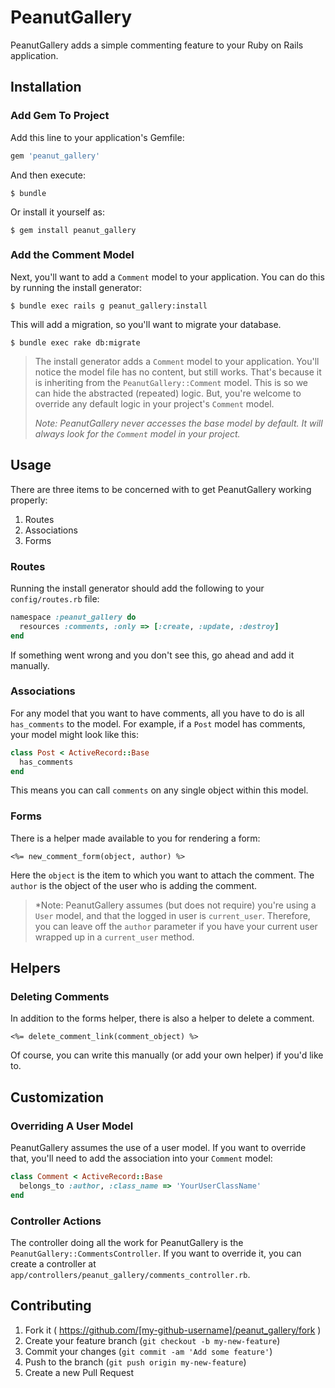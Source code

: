 PeanutGallery
==========

PeanutGallery adds a simple commenting feature to your Ruby on Rails
application.

Installation
----------

### Add Gem To Project

Add this line to your application's Gemfile:

```ruby
gem 'peanut_gallery'
```

And then execute:

```text
$ bundle
```

Or install it yourself as:

```text
$ gem install peanut_gallery
```

### Add the Comment Model

Next, you'll want to add a `Comment` model to your application. You can do this
by running the install generator:

```text
$ bundle exec rails g peanut_gallery:install
```

This will add a migration, so you'll want to migrate your database.

```text
$ bundle exec rake db:migrate
```

> The install generator adds a `Comment` model to your application. You'll
> notice the model file has no content, but still works. That's because it is
> inheriting from the `PeanutGallery::Comment` model. This is so we can hide
> the abstracted (repeated) logic. But, you're welcome to override any default
> logic in your project's `Comment` model.
>
> *Note: PeanutGallery never accesses the base model by default. It will always
> look for the `Comment` model in your project.*

Usage
----------

There are three items to be concerned with to get PeanutGallery working
properly:

1. Routes
2. Associations
3. Forms

### Routes

Running the install generator should add the following to your
`config/routes.rb` file:

```ruby
namespace :peanut_gallery do
  resources :comments, :only => [:create, :update, :destroy]
end
```

If something went wrong and you don't see this, go ahead and add it manually.

### Associations

For any model that you want to have comments, all you have to do is all
`has_comments` to the model. For example, if a `Post` model has comments, your
model might look like this:

```ruby
class Post < ActiveRecord::Base
  has_comments
end
```

This means you can call `comments` on any single object within this model.

### Forms

There is a helper made available to you for rendering a form:

```erb
<%= new_comment_form(object, author) %>
```

Here the `object` is the item to which you want to attach the comment. The
`author` is the object of the user who is adding the comment.

> *Note: PeanutGallery assumes (but does not require) you're using a `User`
> model, and that the logged in user is `current_user`. Therefore, you can
> leave off the `author` parameter if you have your current user wrapped up in
> a `current_user` method.

Helpers
----------

### Deleting Comments

In addition to the forms helper, there is also a helper to delete a comment.

```erb
<%= delete_comment_link(comment_object) %>
```

Of course, you can write this manually (or add your own helper) if you'd like
to.

Customization
----------

### Overriding A User Model

PeanutGallery assumes the use of a user model. If you want to override that, you'll need to add the association into your `Comment` model:

```ruby
class Comment < ActiveRecord::Base
  belongs_to :author, :class_name => 'YourUserClassName'
end
```

### Controller Actions

The controller doing all the work for PeanutGallery is the
`PeanutGallery::CommentsController`. If you want to override it, you can create
a controller at `app/controllers/peanut_gallery/comments_controller.rb`.

Contributing
----------

1. Fork it ( https://github.com/[my-github-username]/peanut_gallery/fork )
2. Create your feature branch (`git checkout -b my-new-feature`)
3. Commit your changes (`git commit -am 'Add some feature'`)
4. Push to the branch (`git push origin my-new-feature`)
5. Create a new Pull Request
